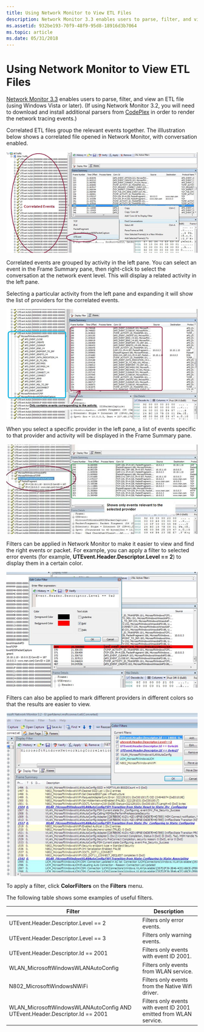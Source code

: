 ```yaml
---
title: Using Network Monitor to View ETL Files
description: Network Monitor 3.3 enables users to parse, filter, and view an ETL file (using Windows Vista or later).
ms.assetid: 932be193-70f9-48f9-95d8-18916d3b7064
ms.topic: article
ms.date: 05/31/2018
---
```


# Using Network Monitor to View ETL Files

[Network Monitor 3.3](https://go.microsoft.com/fwlink/p/?linkid=143947) enables users to parse, filter, and view an ETL file (using Windows Vista or later). (If using Network Monitor 3.2, you will need to download and install additional parsers from [CodePlex](https://go.microsoft.com/fwlink/p/?linkid=125105) in order to render the network tracing events.)

Correlated ETL files group the relevant events together. The illlustration below shows a correlated file opened in Network Monitor, with conversation enabled.

![](images/ut-netmon1.png)

Correlated events are grouped by activity in the left pane. You can select an event in the Frame Summary pane, then right-click to select the conversation at the network event level. This will display a related activity in the left pane.

Selecting a particular activity from the left pane and expanding it will show the list of providers for the correlated events.

![](images/ut-netmon2.png)

When you select a specific provider in the left pane, a list of events specific to that provider and activity will be displayed in the Frame Summary pane.

![](images/ut-netmon3.png)

Filters can be applied in Network Monitor to make it easier to view and find the right events or packet. For example, you can apply a filter to selected error events (for example, **UTEvent.Header.Descriptor.Level == 2**) to display them in a certain color.

![](images/ut-netmon4.png)

Filters can also be applied to mark different providers in different colors so that the results are easier to view.

![](images/ut-netmon5.png)

To apply a filter, click **ColorFilters** on the **Filters** menu.

The following table shows some examples of useful filters.



| Filter                                                                        | Description                                                       |
|-------------------------------------------------------------------------------|-------------------------------------------------------------------|
| UTEvent.Header.Descriptor.Level == 2                                          | Filters only error events.                                        |
| UTEvent.Header.Descriptor.Level == 3                                          | Filters only warning events.                                      |
| UTEvent.Header.Descriptor.Id == 2001                                          | Filters only events with event ID 2001.                           |
| WLAN\_MicrosoftWindowsWLANAutoConfig                                          | Filters only events from WLAN service.                            |
| N802\_MicrosoftWindowsNWiFi                                                   | Filters only events from the Native Wifi driver.                  |
| WLAN\_MicrosoftWindowsWLANAutoConfig AND UTEvent.Header.Descriptor.Id == 2001 | Filters only events with event ID 2001 emitted from WLAN service. |



 

 

 




